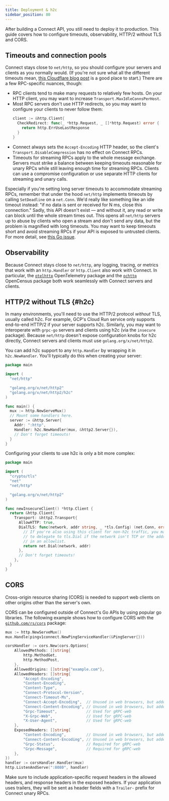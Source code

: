 ```yaml
---
title: Deployment & h2c
sidebar_position: 80
---
```


After building a Connect API, you still need to deploy it to production. This
guide covers how to configure timeouts, observability, HTTP/2 without TLS and
CORS.

## Timeouts and connection pools

Connect stays close to `net/http`, so you should configure your servers and
clients as you normally would. (If you're not sure what all the different
timeouts mean, [this Cloudflare blog post][cloudflare-timeouts] is a good place
to start.) There are a few RPC-specific nuances, though:

* RPC clients tend to make many requests to relatively few hosts. On your HTTP
  client, you may want to increase `Transport.MaxIdleConnsPerHost`.
* Most RPC servers don't use HTTP redirects, so you may want to configure your
  clients to never follow them:
  ```go
  client := &http.Client{
    CheckRedirect: func(_ *http.Request, _ []*http.Request) error {
      return http.ErrUseLastResponse
    }
  }
  ```
* Connect always sets the `Accept-Encoding` HTTP header, so the client's
  `Transport.DisableCompression` has no effect on Connect RPCs.
* Timeouts for streaming RPCs apply to the whole message exchange. Servers must
  strike a balance between keeping timeouts reasonable for unary RPCs while
  still leaving enough time for streaming RPCs. Clients can use a compromise
  configuration or use separate HTTP clients for streaming and unary calls.

Especially if you're setting long server timeouts to accommodate streaming
RPCs, remember that under the hood `net/http` implements timeouts by calling
`SetDeadline` on a `net.Conn`. We'd really like something like an idle timeout
instead: "if no data is sent or received for N ms, close this connection."
Sadly, this API doesn't exist &mdash; and without it, any read or write can
block until the whole stream times out. This opens all `net/http` servers up to
abuse by clients who open a stream and don't send any data, but the problem is
magnified with long timeouts. You may want to keep timeouts short and avoid
streaming RPCs if your API is exposed to untrusted clients. For more detail,
see [this Go issue][go-deadlines].

## Observability

Because Connect stays close to `net/http`, any logging, tracing, or metrics
that work with an `http.Handler` or `http.Client` also work with Connect. In
particular, the [`otelhttp`][otelhttp] OpenTelemetry package and the
[`ochttp`][ochttp] OpenCensus package both work seamlessly with Connect servers
and clients.

## HTTP/2 without TLS {#h2c}

In many environments, you'll need to use the HTTP/2 protocol _without_ TLS,
usually called h2c. For example, GCP's Cloud Run service only supports
end-to-end HTTP/2 if your server supports h2c. Similarly, you may want to
interoperate with `grpc-go` servers and clients using h2c (via the `insecure`
package). Because `net/http` doesn't expose configuration knobs for h2c
directly, Connect servers and clients must use `golang.org/x/net/http2`.

You can add h2c support to any `http.Handler` by wrapping it in
`h2c.NewHandler`. You'll typically do this when creating your server:

```go
package main

import (
  "net/http"

  "golang.org/x/net/http2"
  "golang.org/x/net/http2/h2c"
)

func main() {
  mux := http.NewServeMux()
  // Mount some handlers here.
  server := &http.Server{
    Addr: ":http",
    Handler: h2c.NewHandler(mux, &http2.Server{}),
    // Don't forget timeouts!
  }
}
```

Configuring your clients to use h2c is only a bit more complex:

```go
package main

import (
  "crypto/tls"
  "net"
  "net/http"

  "golang.org/x/net/http2"
)

func newInsecureClient() *http.Client {
  return &http.Client{
    Transport: &http2.Transport{
      AllowHTTP: true,
      DialTLS: func(network, addr string, _ *tls.Config) (net.Conn, error) {
        // If you're also using this client for non-h2c traffic, you may want
        // to delegate to tls.Dial if the network isn't TCP or the addr isn't
        // in an allowlist.
        return net.Dial(network, addr)
      },
      // Don't forget timeouts!
    },
  }
}
```

[cloudflare-timeouts]: https://blog.cloudflare.com/the-complete-guide-to-golang-net-http-timeouts/
[go-deadlines]: https://github.com/golang/go/issues/16100
[otelhttp]: https://pkg.go.dev/go.opentelemetry.io/contrib/instrumentation/net/http/otelhttp
[ochttp]: https://pkg.go.dev/go.opencensus.io/plugin/ochttp

## CORS

Cross-origin resource sharing (CORS) is needed to support web clients
on other origins other than the server's own.

CORS can be configured outside of Connect's Go APIs by using popular go libraries. The following example
shows how to configure CORS with the [`github.com/rs/cors`](https://github.com/rs/cors) package:
```go
mux := http.NewServeMux()
mux.Handle(pingv1connect.NewPingServiceHandler(&PingServer{}))

corsHandler := cors.New(cors.Options{
	AllowedMethods: []string{
		http.MethodGet,
		http.MethodPost,
	},
	AllowedOrigins: []string{"example.com"},
	AllowedHeaders: []string{
		"Accept-Encoding",
		"Content-Encoding",
		"Content-Type",
		"Connect-Protocol-Version",
		"Connect-Timeout-Ms",
		"Connect-Accept-Encoding",  // Unused in web browsers, but added for future-proofing
		"Connect-Content-Encoding", // Unused in web browsers, but added for future-proofing
		"Grpc-Timeout",             // Used for gRPC-web
		"X-Grpc-Web",               // Used for gRPC-web
		"X-User-Agent",             // Used for gRPC-web
	},
	ExposedHeaders: []string{
		"Content-Encoding",         // Unused in web browsers, but added for future-proofing
		"Connect-Content-Encoding", // Unused in web browsers, but added for future-proofing
		"Grpc-Status",              // Required for gRPC-web
		"Grpc-Message",             // Required for gRPC-web
	},
})
handler := corsHandler.Handler(mux)
http.ListenAndServe(":8080", handler)
```
Make sure to include application-specific request headers in the allowed headers,
and response headers in the exposed headers. If your application uses trailers,
they will be sent as header fields with a `Trailer-` prefix for Connect unary RPCs.
